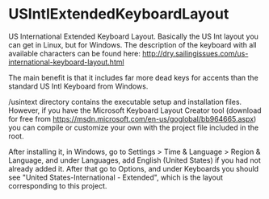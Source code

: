 # USIntlExtendedKeyboardLayout
US International Extended Keyboard Layout. Basically the US Int layout you can get in Linux, but for Windows.
The description of the keyboard with all available characters can be found here: http://dry.sailingissues.com/us-international-keyboard-layout.html

The main benefit is that it includes far more dead keys for accents than the standard US Intl Keyboard from Windows.

/usintext directory contains the executable setup and installation files. However, if you have the Microsoft Keyboard Layout Creator tool (download for free from https://msdn.microsoft.com/en-us/goglobal/bb964665.aspx) you can compile or customize your own with the project file included in the root. 

After installing it, in Windows, go to Settings > Time & Language > Region & Language, and under Languages, add English (United States) if you had not already added it. After that go to Options, and under Keyboards you should see "United States-International - Extended", which is the layout corresponding to this project.

